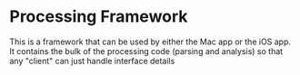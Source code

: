 # Processing Framework
This is a framework that can be used by either the Mac app or the iOS app.  
It contains the bulk of the processing code (parsing and analysis) so that any "client" can just handle interface details
